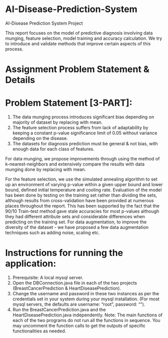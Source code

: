 # AI-Disease-Prediction-System
AI-Disease Prediction System Project

This report focuses on the model of predictive diagnosis involving
data munging, feature selection, model training and accuracy
calculation. We try to introduce and validate methods that
improve certain aspects of this process.

# Assignment Problem Statement & Details
# Problem Statement [3-PART]:
1. The data munging process introduces significant bias depending on
majority of dataset by replacing with mean.
2. The feature selection process suffers from lack of adaptability by
keeping a constant p-value significance limit of 0.05 without variance
depending on the disease.
3. The datasets for diagnosis prediction must be general & not bias,
with enough data for each class of features.

For data munging, we propose improvements
through using the method of k-nearest-neighbors and extensively
compare the results with data munging done by replacing with
mean.

For the feature selection, we use the simulated annealing
algorithm to set up an environment of varying p-value within a
given upper bound and lower bound, defined initial temperature
and cooling rate. Evaluation of the model has been done by
testing on the training set rather than dividing the sets, although
results from cross-validation have been provided at numerous
places throughout the report. This has been supported by the
fact that the 90/10 Train-test method gave stale accuracies for
most p-values although they had different attribute sets and
considerable differences when predicting on the training set.
For data augmentation, to improve the diversity of the dataset -
we have proposed a few data augmentation techniques such as
adding noise, scaling etc.

# Instructions for running the application:
1. Prerequisite: A local mysql server.
2. Open the DBConnection.java file in each of the two projects
(BreastCancerPrediction & HeartDiseasePrediction).
3. Change the username and password in these two instances as per the credentials set in your system during your mysql installation. (For most mysql servers, the defaults are username: “root”, password: “”).
4. Run the BreastCancerPrediction.java and the HeartDiseasePrediction.java independently.
Note: The main functions of each of the two programs do not run all the functions in sequence. You may uncomment the function calls to get the outputs of specific functionalities as needed.
